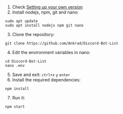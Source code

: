 1. Check [Setting up your own version](https://github.com/Ankrad/Discord-Bot-List/wiki/Setting-up-your-own-version)
2. Install nodejs, npm, git and nano:
```console
sudo apt update
sudo apt install nodejs npm git nano
```
3. Clone the repository:
```console
git clone https://github.com/Ankrad/Discord-Bot-List
```
4. Edit the environment variables in nano:
```console
cd Discord-Bot-List
nano .env
```
5. Save and exit:
`ctrl+x`
`y`
`enter`
6. Install the required dependencies:
```console
npm install
```
7. Run it:
```console
npm start
```